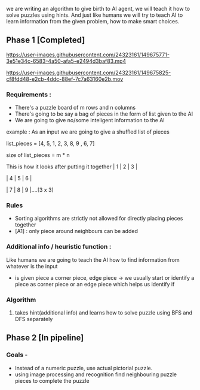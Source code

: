 
we are writing an algorithm to give birth to AI agent, we will teach it how to solve puzzles using hints. And just like humans we will try to teach AI to learn information from the given problem, how to make smart choices.


## Phase 1 [Completed]


https://user-images.githubusercontent.com/24323161/149675771-3e51e34c-6583-4a50-afa5-e2494d3baf83.mp4




https://user-images.githubusercontent.com/24323161/149675825-cf8fdd48-e2cb-4ddc-88ef-7c7a63160e2b.mov



### Requirements : 
- There's a puzzle board of m rows and n columns
- There's going to be say a bag of pieces in the form of list given to the AI
- We are going to give no/some inteligent information to the AI

example :
As an input we are going to give a shuffled list of pieces 

list_pieces = [4, 5, 1, 2, 3, 8, 9 , 6, 7]

size of list_pieces = m * n

This is how it looks after putting it together
| 1 | 2 | 3 |

| 4 | 5 | 6 |

| 7 | 8 | 9 |....[3 x 3]


### Rules
- Sorting algorithms are strictly not allowed for directly placing pieces together
- [A1] : only piece around neighbours can be added


### Additional info / heuristic function : 
Like humans we are going to teach the AI how to find information from whatever is the input 
- is given piece a corner piece, edge piece
    -> we usually start or identify a piece as corner piece or an edge piece which helps us identify if


### Algorithm
1. takes hint(additional info) and learns how to solve puzzle using BFS and DFS separately
 


## Phase 2 [In pipeline]

### Goals -  
- Instead of a numeric puzzle, use actual pictorial puzzle. 
- using image processing and recognition find neighbouring puzzle pieces to complete the puzzle  
